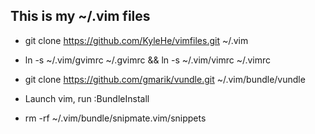 ## This is my ~/.vim files

* git clone https://github.com/KyleHe/vimfiles.git ~/.vim

* ln -s ~/.vim/gvimrc ~/.gvimrc && ln -s ~/.vim/vimrc ~/.vimrc

* git clone https://github.com/gmarik/vundle.git ~/.vim/bundle/vundle

* Launch vim, run :BundleInstall

* rm -rf ~/.vim/bundle/snipmate.vim/snippets
